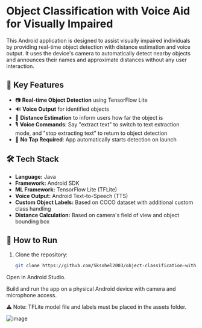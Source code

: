 # Object Classification with Voice Aid for Visually Impaired

This Android application is designed to assist visually impaired individuals by providing real-time object detection with distance estimation and voice output. It uses the device's camera to automatically detect nearby objects and announces their names and approximate distances without any user interaction.

## 🧠 Key Features

- 📷 **Real-time Object Detection** using TensorFlow Lite
- 🔊 **Voice Output** for identified objects
- 📏 **Distance Estimation** to inform users how far the object is
- 🎙️ **Voice Commands**: Say "extract text" to switch to text extraction mode, and "stop extracting text" to return to object detection
- 🚫 **No Tap Required**: App automatically starts detection on launch

## 🛠️ Tech Stack

- **Language:** Java
- **Framework:** Android SDK
- **ML Framework:** TensorFlow Lite (TFLite)
- **Voice Output:** Android Text-to-Speech (TTS)
- **Custom Object Labels:** Based on COCO dataset with additional custom class handling
- **Distance Calculation:** Based on camera's field of view and object bounding box

## 🚀 How to Run

1. Clone the repository:
   ```bash
   git clone https://github.com/Sksohel2003/object-classification-with-voice-aid-for-visually-impaired.git
Open in Android Studio.

Build and run the app on a physical Android device with camera and microphone access.

⚠️ Note: TFLite model file and labels must be placed in the assets folder.

![image](https://github.com/user-attachments/assets/786e64b9-05aa-40c4-88d3-6ba99a6d53d0)



